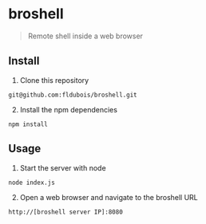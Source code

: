 # broshell

> Remote shell inside a web browser

## Install

1. Clone this repository

  `git@github.com:fldubois/broshell.git`

2. Install the npm dependencies

  `npm install`

## Usage

1. Start the server with node

  `node index.js`

2. Open a web browser and navigate to the broshell URL

  `http://[broshell server IP]:8080`
